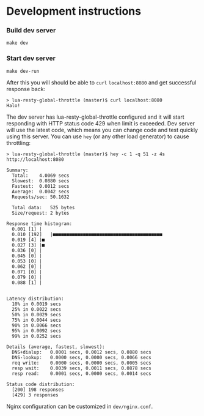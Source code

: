 # Development instructions

### Build dev server

```
make dev
```

### Start dev server

```
make dev-run
```

After this you will should be able to `curl` `localhost:8080` and get successful response back:

```
> lua-resty-global-throttle (master)$ curl localhost:8080
Halo!
```

The dev server has lua-resty-global-throttle configured and it will start responding with
HTTP status code 429 when limit is exceeded. Dev server will use the latest code, which means
you can change code and test quickly using this server.
You can use `hey` (or any other load generator) to cause throttling:

```
> lua-resty-global-throttle (master)$ hey -c 1 -q 51 -z 4s http://localhost:8080

Summary:
  Total:	4.0069 secs
  Slowest:	0.0880 secs
  Fastest:	0.0012 secs
  Average:	0.0042 secs
  Requests/sec:	50.1632

  Total data:	525 bytes
  Size/request:	2 bytes

Response time histogram:
  0.001 [1]	|
  0.010 [192]	|■■■■■■■■■■■■■■■■■■■■■■■■■■■■■■■■■■■■■■■■
  0.019 [4]	|■
  0.027 [3]	|■
  0.036 [0]	|
  0.045 [0]	|
  0.053 [0]	|
  0.062 [0]	|
  0.071 [0]	|
  0.079 [0]	|
  0.088 [1]	|


Latency distribution:
  10% in 0.0019 secs
  25% in 0.0022 secs
  50% in 0.0029 secs
  75% in 0.0044 secs
  90% in 0.0066 secs
  95% in 0.0092 secs
  99% in 0.0252 secs

Details (average, fastest, slowest):
  DNS+dialup:	0.0001 secs, 0.0012 secs, 0.0880 secs
  DNS-lookup:	0.0000 secs, 0.0000 secs, 0.0066 secs
  req write:	0.0000 secs, 0.0000 secs, 0.0005 secs
  resp wait:	0.0039 secs, 0.0011 secs, 0.0878 secs
  resp read:	0.0001 secs, 0.0000 secs, 0.0014 secs

Status code distribution:
  [200]	198 responses
  [429]	3 responses
```

Nginx configuration can be customized in `dev/nginx.conf`.
